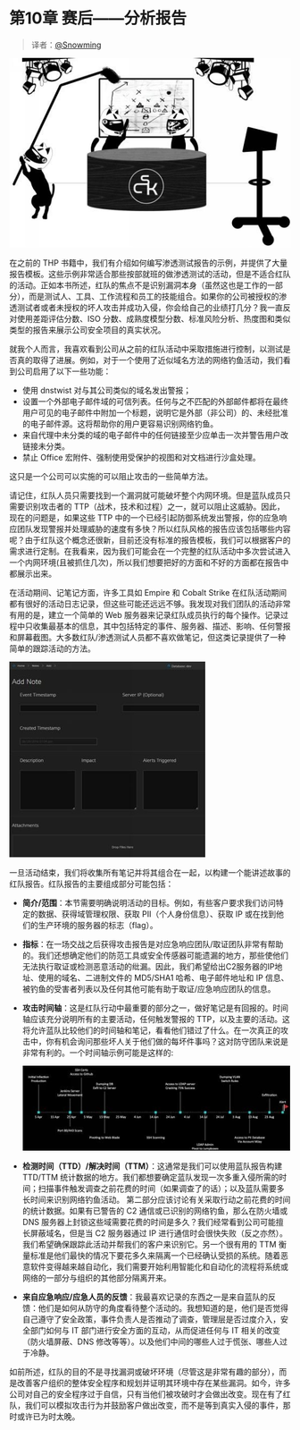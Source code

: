 # 第10章 赛后——分析报告

> 译者：[@Snowming](https://github.com/Snowming04)

![](../images/chapter_10/10-1.png)

在之前的 THP 书籍中，我们有介绍如何编写渗透测试报告的示例，并提供了大量报告模板。这些示例非常适合那些按部就班的做渗透测试的活动，但是不适合红队的活动。正如本书所述，红队的焦点不是识别漏洞本身（虽然这也是工作的一部分），而是测试人、工具、工作流程和员工的技能组合。如果你的公司被授权的渗透测试者或者未授权的坏人攻击并成功入侵，你会给自己的业绩打几分？我一直反对使用差距评估分数、ISO 分数、成熟度模型分数、标准风险分析、热度图和类似类型的报告来展示公司安全项目的真实状况。

就我个人而言，我喜欢看到公司从之前的红队活动中采取措施进行控制，以测试是否真的取得了进展。例如，对于一个使用了近似域名方法的网络钓鱼活动，我们看到公司启用了以下一些功能：
- 使用 dnstwist 对与其公司类似的域名发出警报；
- 设置一个外部电子邮件域的可信列表。任何与之不匹配的外部邮件都将在最终用户可见的电子邮件中附加一个标题，说明它是外部（非公司）的、未经批准的电子邮件源。这将帮助你的用户更容易识别网络钓鱼。
- 来自代理中未分类的域的电子邮件中的任何链接至少应单击一次并警告用户改链接未分类。
- 禁止 Office 宏附件、强制使用受保护的视图和对文档进行沙盒处理。

这只是一个公司可以实施的可以阻止攻击的一些简单方法。

请记住，红队人员只需要找到一个漏洞就可能破坏整个内网环境。但是蓝队成员只需要识别攻击者的 TTP（战术，技术和过程）之一，就可以阻止这威胁。因此，现在的问题是，如果这些 TTP 中的一个已经引起防御系统发出警报，你的应急响应团队发现警报并处理威胁的速度有多快？所以红队风格的报告应该包括哪些内容呢？由于红队这个概念还很新，目前还没有标准的报告模板，我们可以根据客户的需求进行定制。在我看来，因为我们可能会在一个完整的红队活动中多次尝试进入一个内网环境(且被抓住几次)，所以我们想要把好的方面和不好的方面都在报告中都展示出来。

在活动期间、记笔记方面，许多工具如 Empire 和 Cobalt Strike 在红队活动期间都有很好的活动日志记录，但这些可能还远远不够。我发现对我们团队的活动非常有用的是，建立一个简单的 Web 服务器来记录红队成员执行的每个操作。记录过程中只收集最基本的信息，其中包括特定的事件、服务器、描述、影响、任何警报和屏幕截图。大多数红队/渗透测试人员都不喜欢做笔记，但这类记录提供了一种简单的跟踪活动的方法。

![](../images/chapter_10/10-2.png)

一旦活动结束，我们将收集所有笔记并将其组合在一起，以构建一个能讲述故事的红队报告。红队报告的主要组成部分可能包括：

- **简介/范围**：本节需要明确说明活动的目标。例如，有些客户要求我们访问特定的数据、获得域管理权限、获取 PII（个人身份信息）、获取 IP 或在找到他们的生产环境的服务器的标志（flag）。

- **指标**：在一场交战之后获得攻击报告是对应急响应团队/取证团队非常有帮助的。我们还想确定他们的防范工具或安全传感器可能遗漏的地方，那些使他们无法执行取证或检测恶意活动的纰漏。因此，我们希望给出C2服务器的IP地址、使用的域名、二进制文件的 MD5/SHA1 哈希、电子邮件地址和 IP 信息、被钓鱼的受害者列表以及任何其他可能有助于取证/应急响应团队的信息。

- **攻击时间轴**：这是红队行动中最重要的部分之一，做好笔记是有回报的。时间轴应该充分说明所有的主要活动，任何触发警报的 TTP，以及主要的活动。这将允许蓝队比较他们的时间轴和笔记，看看他们错过了什么。在一次真正的攻击中，你有机会询问那些坏人关于他们做的每坏件事吗？这对防守团队来说是非常有利的。一个时间轴示例可能是这样的:

  ![](../images/chapter_10/10-3.png)

- **检测时间（TTD）/解决时间（TTM）**：这通常是我们可以使用蓝队报告构建 TTD/TTM 统计数据的地方。我们都想要确定蓝队发现一次多重入侵所需的时间；扫描事件触发调查之前花费的时间（如果调查了的话）；以及蓝队需要多长时间来识别网络钓鱼活动。
第二部分应该讨论有关采取行动之前花费的时间的统计数据。如果有已警告的 C2 通信或已识别的网络钓鱼，那么在防火墙或 DNS 服务器上封锁这些域需要花费的时间是多久？我们经常看到公司可能擅长屏蔽域名，但是当 C2 服务器通过 IP 进行通信时会很快失败（反之亦然）。我们希望确保跟踪此活动并帮我们的客户来识别它。另一个很有用的 TTM 衡量标准是他们最快的情况下要花多久来隔离一个已经确认受损的系统。随着恶意软件变得越来越自动化，我们需要开始利用智能化和自动化的流程将系统或网络的一部分与组织的其他部分隔离开来。

- **来自应急响应/应急人员的反馈**：我最喜欢记录的东西之一是来自蓝队的反馈：他们是如何从防守的角度看待整个活动的。我想知道的是，他们是否觉得自己遵守了安全政策，事件负责人是否推动了调查，管理层是否过度介入，安全部门如何与 IT 部门进行安全方面的互动，从而促进任何与 IT 相关的改变（防火墙屏蔽、DNS 修改等等）。以及他们中间的哪些人过于慌张、哪些人过于冷静。

如前所述，红队的目的不是寻找漏洞或破坏环境（尽管这是非常有趣的部分），而是改善客户组织的整体安全程序和规划并证明其环境中存在某些漏洞。如今，许多公司对自己的安全程序过于自信，只有当他们被攻破时才会做出改变。现在有了红队，我们可以模拟攻击行为并鼓励客户做出改变，而不是等到真实入侵的事件，那时或许已为时太晚。
